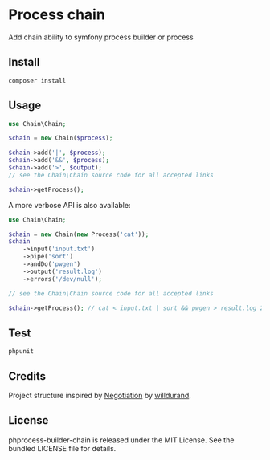 # Process chain

Add chain ability to symfony process builder or process

## Install

```
composer install
```

## Usage

```php
use Chain\Chain;

$chain = new Chain($process);

$chain->add('|', $process);
$chain->add('&&', $process);
$chain->add('>', $output);
// see the Chain\Chain source code for all accepted links

$chain->getProcess();
```

A more verbose API is also available:

```php
use Chain\Chain;

$chain = new Chain(new Process('cat'));
$chain
    ->input('input.txt')
    ->pipe('sort')
    ->andDo('pwgen')
    ->output('result.log')
    ->errors('/dev/null');

// see the Chain\Chain source code for all accepted links

$chain->getProcess(); // cat < input.txt | sort && pwgen > result.log 2> /dev/null
```

## Test

```
phpunit
```

## Credits

Project structure inspired by
[Negotiation](https://github.com/willdurand/Negotiation) by
[willdurand](https://github.com/willdurand).

## License

phprocess-builder-chain is released under the MIT License. See the bundled
LICENSE file for details.
